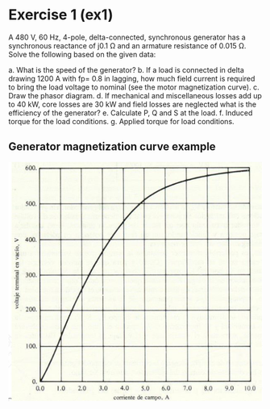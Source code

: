 # Exercise 1 (ex1)

A 480 V, 60 Hz, 4-pole, delta-connected, synchronous generator has a synchronous reactance of j0.1 Ω and an
armature resistance of 0.015 Ω. Solve the following based on the given data:

a. What is the speed of the generator?
b. If a load is connected in delta drawing 1200 A with fp= 0.8 in lagging, how much field current is required to
   bring the load voltage to nominal (see the motor magnetization curve).
c. Draw the phasor diagram.
d. If mechanical and miscellaneous losses add up to 40 kW, core losses are 30 kW and field losses are neglected
   what is the efficiency of the generator?
e. Calculate P, Q and S at the load.
f. Induced torque for the load conditions.
g. Applied torque for load conditions.


## Generator magnetization curve example

<img src="images/mag_curve.png" alt="Generator's magnetization curve" width="545" height="auto"/>
